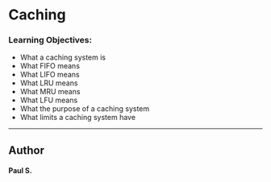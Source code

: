 # Caching

### Learning Objectives:
*    What a caching system is
*    What FIFO means
*    What LIFO means
*    What LRU means
*    What MRU means
*    What LFU means
*    What the purpose of a caching system
*    What limits a caching system have

--- 
## Author 
#### Paul S.